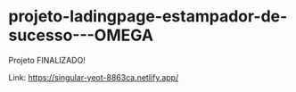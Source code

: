 # projeto-ladingpage-estampador-de-sucesso---OMEGA

Projeto FINALIZADO!

Link:
https://singular-yeot-8863ca.netlify.app/
